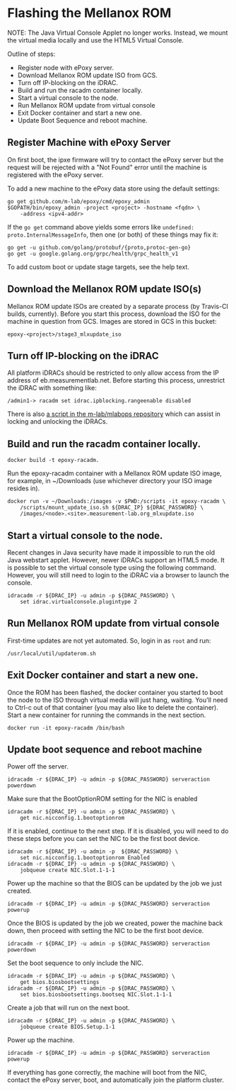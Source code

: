 # Flashing the Mellanox ROM

NOTE: The Java Virtual Console Applet no longer works. Instead, we mount the
virtual media locally and use the HTML5 Virtual Console.

Outline of steps:

* Register node with ePoxy server.
* Download Mellanox ROM update ISO from GCS.
* Turn off IP-blocking on the iDRAC.
* Build and run the racadm container locally.
* Start a virtual console to the node.
* Run Mellanox ROM update from virtual console
* Exit Docker container and start a new one.
* Update Boot Sequence and reboot machine.


## Register Machine with ePoxy Server
On first boot, the ipxe firmware will try to contact the ePoxy server but the
request will be rejected with a "Not Found" error until the machine is
registered with the ePoxy server.

To add a new machine to the ePoxy data store using the default settings:
```
go get github.com/m-lab/epoxy/cmd/epoxy_admin
$GOPATH/bin/epoxy_admin -project <project> -hostname <fqdn> \
    -address <ipv4-addr>
```

If the `go get` command above yields some errors like
`undefined: proto.InternalMessageInfo`, then one (or both) of these things may
fix it:
```
go get -u github.com/golang/protobuf/{proto,protoc-gen-go}
go get -u google.golang.org/grpc/health/grpc_health_v1
```

To add custom boot or update stage targets, see the help text.

## Download the Mellanox ROM update ISO(s)
Mellanox ROM update ISOs are created by a separate process (by Travis-CI builds,
currently). Before you start this process, download the ISO for the machine in
question from GCS. Images are stored in GCS in this bucket:
```
epoxy-<project>/stage3_mlxupdate_iso
```

## Turn off IP-blocking on the iDRAC
All platform iDRACs should be restricted to only allow access from the IP
address of eb.measurementlab.net. Before starting this process, unrestrict the
iDRAC with something like:
```
/admin1-> racadm set idrac.ipblocking.rangeenable disabled
```

There is also [a script in the m-lab/mlabops repository](https://github.com/m-lab/mlabops/blob/master/drac_ipblock) which can assist in locking and unlocking the iDRACs.

## Build and run the racadm container locally.
```
docker build -t epoxy-racadm.
```

Run the epoxy-racadm container with a Mellanox ROM update ISO image, for
example, in ~/Downloads (use whichever directory your ISO image resides in).
```
docker run -v ~/Downloads:/images -v $PWD:/scripts -it epoxy-racadm \
    /scripts/mount_update_iso.sh ${DRAC_IP} ${DRAC_PASSWORD} \
    /images/<node>.<site>.measurement-lab.org_mlxupdate.iso
```

## Start a virtual console to the node.
Recent changes in Java security have made it impossible to run the old Java
webstart applet. However, newer iDRACs support an HTML5 mode. It is possible to
set the virtual console type using the following command. However, you will
still need to login to the iDRAC via a browser to launch the console.
```
idracadm -r ${DRAC_IP} -u admin -p ${DRAC_PASSWORD} \
    set idrac.virtualconsole.plugintype 2
```

## Run Mellanox ROM update from virtual console
First-time updates are not yet automated. So, login in as `root` and run:
```
/usr/local/util/updaterom.sh
```

## Exit Docker container and start a new one.
Once the ROM has been flashed, the docker container you started to boot the node
to the ISO through virtual media will just hang, waiting. You'll need to Ctrl-c
out of that container (you may also like to delete the container). Start a new
container for running the commands in the next section.
```
docker run -it epoxy-racadm /bin/bash
```

## Update boot sequence and reboot machine
Power off the server.
```
idracadm -r ${DRAC_IP} -u admin -p ${DRAC_PASSWORD} serveraction powerdown
```

Make sure that the BootOptionROM setting for the NIC is enabled
```
idracadm -r ${DRAC_IP} -u admin -p ${DRAC_PASSWORD} \
    get nic.nicconfig.1.bootoptionrom
```

If it is enabled, continue to the next step. If it is disabled, you will need to
do these steps before you can set the NIC to be the first boot device.
```
idracadm -r ${DRAC_IP} -u admin -p  ${DRAC_PASSWORD} \
    set nic.nicconfig.1.bootoptionrom Enabled
idracadm -r ${DRAC_IP} -u admin -p ${DRAC_PASSWORD} \
    jobqueue create NIC.Slot.1-1-1
```
Power up the machine so that the BIOS can be updated by the job we just created.
```
idracadm -r ${DRAC_IP} -u admin -p ${DRAC_PASSWORD} serveraction powerup
```
Once the BIOS is updated by the job we created, power the machine back down,
then proceed with setting the NIC to be the first boot device.
```
idracadm -r ${DRAC_IP} -u admin -p ${DRAC_PASSWORD} serveraction powerdown
```

Set the boot sequence to only include the NIC.
```
idracadm -r ${DRAC_IP} -u admin -p ${DRAC_PASSWORD} \
    get bios.biosbootsettings
idracadm -r ${DRAC_IP} -u admin -p ${DRAC_PASSWORD} \
    set bios.biosbootsettings.bootseq NIC.Slot.1-1-1
```

Create a job that will run on the next boot.
```
idracadm -r ${DRAC_IP} -u admin -p ${DRAC_PASSWORD} \
    jobqueue create BIOS.Setup.1-1
```

Power up the machine.
```
idracadm -r ${DRAC_IP} -u admin -p ${DRAC_PASSWORD} serveraction powerup
```

If everything has gone correctly, the machine will boot from the NIC, contact
the ePoxy server, boot, and automatically join the platform cluster.
